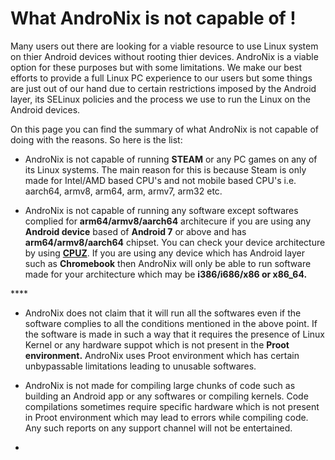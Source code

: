 # What AndroNix is not capable of !

Many users out there are looking for a viable resource to use Linux system on thier Android devices without rooting thier devices. AndroNix is a viable option for these purposes but with some limitations. We make our best efforts to provide a full Linux PC experience to our users but some things are just out of our hand due to certain restrictions imposed by the Android layer, its SELinux policies and the process we use to run the Linux on the Android devices. 

On this page you can find the summary of what AndroNix is not capable of doing with the reasons. So here is the list:



* AndroNix is not capable of running **STEAM** or any PC games on any of its Linux systems. The main reason for this is because Steam is only made for Intel/AMD based CPU's and not mobile based CPU's i.e. aarch64, armv8, arm64, arm, armv7, arm32 etc.



* AndroNix is not capable of running any software except softwares complied for **arm64/armv8/aarch64** architecure if you are using any **Android device** based of **Android 7** or above and has **arm64/armv8/aarch64** chipset. You can check your device architecture by using [**CPUZ**](https://play.google.com/store/apps/details?id=com.cpuid.cpu_z). If you are using any device which has Android layer such as **Chromebook** then AndroNix will only be able to run software made for your architecture which may be **i386/i686/x86 or x86\_64.** 

\*\*\*\*

* AndroNix does not claim that it will run all the softwares even if the software complies to all the conditions mentioned in the above point. If the software is made in such a way that it requires the presence of Linux Kernel or any hardware suppot which is not present in the **Proot environment.** AndroNix uses Proot environment which has certain unbypassable limitations leading to unusable softwares.



*  AndroNix is not made for compiling large chunks of code such as building an Android app or any softwares or compiling kernels. Code compilations sometimes require specific hardware which is not present in Proot environment which may lead to errors while compiling code. Any such reports on any support channel will not be entertained.



* 
